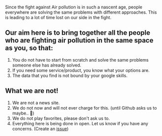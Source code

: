 Since the fight against Air pollution is in such a nascent age, people everywhere are solving the same problems with different approaches. This is leading to a lot of time lost on our side in the fight.

## Our aim here is to bring together all the people who are fighting air pollution in the same space as you, so that:

1. You do not have to start from scratch and solve the same problems someone else has already solved.
2. If you need some service/product, you know what your options are.
3. The data that you find is not bound by your google skills.

## What we are not!

1. We are not a news site.
2. We do not now and will not ever charge for this. (until Github asks us to maybe.. 🤔)
3. We do not play favorites, please don't ask us to.
4. Everything here is being done in open. Let us know if you have any concerns. (Create an [issue](https://guides.github.com/features/issues/))
